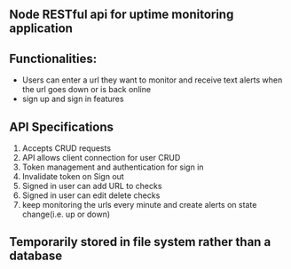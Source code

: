 ## Node RESTful api for uptime monitoring application

## Functionalities:
* Users can enter a url they want to monitor and receive text alerts when the url goes down or is back online
* sign up and sign in features

## API Specifications
1. Accepts CRUD requests
2. API allows client connection for user CRUD
3. Token management and authentication for sign in
4. Invalidate token on Sign out
5. Signed in user can add URL to checks
6. Signed in user can edit delete checks
7. keep monitoring the urls every minute and create alerts on state change(i.e. up or down)

## Temporarily stored in file system rather than a database

